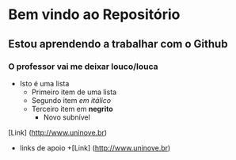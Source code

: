 # Bem vindo ao Repositório
## Estou aprendendo a trabalhar com o Github
### O professor vai me deixar louco/louca

* Isto é uma lista
	+ Primeiro item de uma lista
	+ Segundo item *em itálico*
	+ Terceiro item em **negrito**
	    + Novo subnível

[Link] (http://www.uninove.br)

* links de apoio
	+[Link] (http://www.uninove.br)
